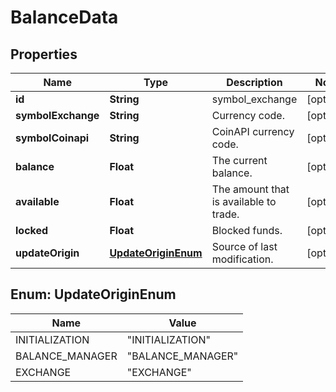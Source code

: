 

# BalanceData

## Properties

Name | Type | Description | Notes
------------ | ------------- | ------------- | -------------
**id** | **String** | symbol_exchange |  [optional]
**symbolExchange** | **String** | Currency code. |  [optional]
**symbolCoinapi** | **String** | CoinAPI currency code. |  [optional]
**balance** | **Float** | The current balance. |  [optional]
**available** | **Float** | The amount that is available to trade. |  [optional]
**locked** | **Float** | Blocked funds. |  [optional]
**updateOrigin** | [**UpdateOriginEnum**](#UpdateOriginEnum) | Source of last modification.  |  [optional]



## Enum: UpdateOriginEnum

Name | Value
---- | -----
INITIALIZATION | &quot;INITIALIZATION&quot;
BALANCE_MANAGER | &quot;BALANCE_MANAGER&quot;
EXCHANGE | &quot;EXCHANGE&quot;



